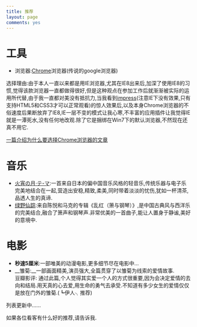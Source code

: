 ```yaml
---
title: 推荐
layout: page
comments: yes
---
```


# 工具

 - 浏览器:[Chrome](http://www.google.cn/chrome/intl/zh-CN/landing_chrome.html?hl=zh-CN)浏览器(传说的google浏览器)

选择理由:由于本人一直以来都是用IE浏览器,尤其在IE8出来后,加深了使用IE8的习惯,觉得该款浏览器一直都做得很好,但是这种观点在参加工作后就渐渐被实际的运用所代替,由于我一直都对美没有抵抗力,当我看到[impress](http://bartaz.github.com/impress.js/#/bored)(注意IE下没有效果,只有支持HTML5和CSS3才可以正常观看)的惊人效果后,以及本身Chrome浏览器的不俗速度后果断放弃了IE8,IE一层不变的模式让我心寒,不丰富的应用插件让我觉得IE就是一潭死水,没有任何地改观.除了它是捆绑在Win7下的默认浏览器,不然现在还真不用它.

[一篇介绍为什么要选择Chrome浏览器的文章](http://wangyueblog.com/2010/02/03/why-choose-google-chrome/)

# 音乐

- [火宵の月·テ-マ](http://music.qq.com/qqmusic.html?id=865459):一首来自日本的偏中国音乐风格的轻音乐,传统乐器与电子乐完美地结合在一起,营造出安稳,精致,柔美,同时带着淡淡的忧伤,犹如一杯清茶,品透人生的真谛.
- [绿野仙踪](http://www.kuwo.cn/yinyue/206989/):来自陈悦和马克的专辑《乱红（箫与钢琴）》,是中国古典风与西洋乐的完美结合,融合了箫声和钢琴声.非常优美的一首曲子,能让人置身于静谧,美好的意境中.

# 电影

- __秒速5厘米__:一部唯美的动漫电影,更多细节尽在电影中...
- __雏菊:__一部画面精美,演员强大,全篇贯穿了以雏菊为线索的爱情故事.                              
豆瓣影评: 通过此篇,个人觉得其实爱一个人的方式很重要,因为会决定爱情的去向和结局.用天真的心去爱,用生命的勇气去承受.不知道有多少女生的爱情仅仅是放在门外的雏菊.(┗伊人╮推荐)  

列表更新中......

如果各位看客有什么好的推荐,请告诉我.